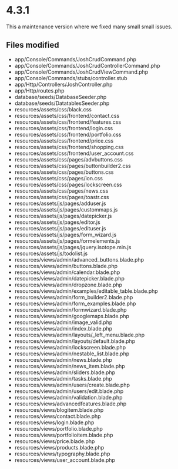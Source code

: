 # 4.3.1
This a maintenance version where we fixed many small small issues.

## Files modified

*  app/Console/Commands/JoshCrudCommand.php
*  app/Console/Commands/JoshCrudControllerCommand.php
*  app/Console/Commands/JoshCrudViewCommand.php
*  app/Console/Commands/stubs/controller.stub
*  app/Http/Controllers/JoshController.php
*  app/Http/routes.php
*  database/seeds/DatabaseSeeder.php
*  database/seeds/DatatablesSeeder.php
*  resources/assets/css/black.css
*  resources/assets/css/frontend/contact.css
*  resources/assets/css/frontend/features.css
*  resources/assets/css/frontend/login.css
*  resources/assets/css/frontend/portfolio.css
*  resources/assets/css/frontend/price.css
*  resources/assets/css/frontend/shopping.css
*  resources/assets/css/frontend/user_account.css
*  resources/assets/css/pages/advbuttons.css
*  resources/assets/css/pages/buttonbuilder2.css
*  resources/assets/css/pages/buttons.css
*  resources/assets/css/pages/ion.css
*  resources/assets/css/pages/lockscreen.css
*  resources/assets/css/pages/news.css
*  resources/assets/css/pages/toastr.css
*  resources/assets/js/pages/adduser.js
*  resources/assets/js/pages/custommaps.js
*  resources/assets/js/pages/datepicker.js
*  resources/assets/js/pages/editor.js
*  resources/assets/js/pages/edituser.js
*  resources/assets/js/pages/form_wizard.js
*  resources/assets/js/pages/formelements.js
*  resources/assets/js/pages/jquery.isotope.min.js
*  resources/assets/js/todolist.js
*  resources/views/admin/advanced_buttons.blade.php
*  resources/views/admin/buttons.blade.php
*  resources/views/admin/calendar.blade.php
*  resources/views/admin/datepicker.blade.php
*  resources/views/admin/dropzone.blade.php
*  resources/views/admin/examples/editable_table.blade.php
*  resources/views/admin/form_builder2.blade.php
*  resources/views/admin/form_examples.blade.php
*  resources/views/admin/formwizard.blade.php
*  resources/views/admin/googlemaps.blade.php
*  resources/views/admin/image_valid.php
*  resources/views/admin/index.blade.php
*  resources/views/admin/layouts/_left_menu.blade.php
*  resources/views/admin/layouts/default.blade.php
*  resources/views/admin/lockscreen.blade.php
*  resources/views/admin/nestable_list.blade.php
*  resources/views/admin/news.blade.php
*  resources/views/admin/news_item.blade.php
*  resources/views/admin/sliders.blade.php
*  resources/views/admin/tasks.blade.php
*  resources/views/admin/users/create.blade.php
*  resources/views/admin/users/edit.blade.php
*  resources/views/admin/validation.blade.php
*  resources/views/advancedfeatures.blade.php
*  resources/views/blogitem.blade.php
*  resources/views/contact.blade.php
*  resources/views/login.blade.php
*  resources/views/portfolio.blade.php
*  resources/views/portfolioitem.blade.php
*  resources/views/price.blade.php
*  resources/views/products.blade.php
*  resources/views/typography.blade.php
*  resources/views/user_account.blade.php

